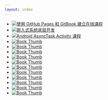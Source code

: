 ```yaml
---
layout: index
---
```


* [![使用 GitHub Pages 和 GitBook 建立在线课程](/images/book-thumb/cooc-howto-book.jpg)](https://www.gitbook.com/book/cooc-china/cooc-howto-book/details)
* [![嵌入式系统底层开发](/images/book-thumb/embeded-system-develop.png)](https://cooc-china.gitbooks.io/embedded-system-development/content/)
* [![Android AsyncTask Activity 课程](/images/book-thumb/android-asynctask-activity.jpg)](https://cooc-china.gitbooks.io/android-asynctask-activity/content/)
* [![Book Thumb](/images/book-thumb/book-thumb.png)](#)
* [![Book Thumb](/images/book-thumb/book-thumb.png)](#)
* [![Book Thumb](/images/book-thumb/book-thumb.png)](#)
* [![Book Thumb](/images/book-thumb/book-thumb.png)](#)
* [![Book Thumb](/images/book-thumb/book-thumb.png)](#)
* [![Book Thumb](/images/book-thumb/book-thumb.png)](#)
* [![Book Thumb](/images/book-thumb/book-thumb.png)](#)
* [![Book Thumb](/images/book-thumb/book-thumb.png)](#)
* [![Book Thumb](/images/book-thumb/book-thumb.png)](#)
* [![Book Thumb](/images/book-thumb/book-thumb.png)](#)
* [![Book Thumb](/images/book-thumb/book-thumb.png)](#)
